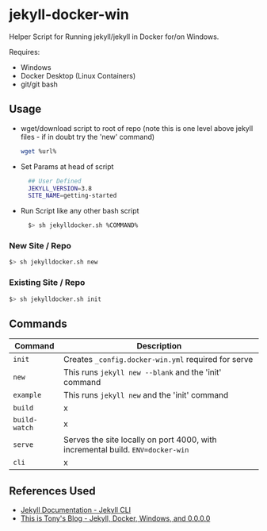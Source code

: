 # jekyll-docker-win

Helper Script for Running jekyll/jekyll in Docker for/on Windows. 

Requires:

- Windows
- Docker Desktop (Linux Containers)
- git/git bash

## Usage

- wget/download script to root of repo (note this is one level above jekyll files - if in doubt try the 'new' command)
  
  ```sh
  wget %url%
  ```

- Set Params at head of script
  
  ```sh
    ## User Defined
    JEKYLL_VERSION=3.8
    SITE_NAME=getting-started
  ```

- Run Script like any other bash script
  
  ```sh
    $> sh jekylldocker.sh %COMMAND%
  ```

### New Site / Repo
  
  ```sh
  $> sh jekylldocker.sh new
  ```

### Existing Site / Repo

  ```sh
  $> sh jekylldocker.sh init
  ```

## Commands

| Command | Description |
|---------|-------------|
| `init` | Creates `_config.docker-win.yml` required for serve |
| `new` | This runs `jekyll new --blank` and the 'init' command |
| `example` | This runs `jekyll new` and the 'init' command |
| `build` | x |
| `build-watch` | x |
| `serve` | Serves the site locally on port 4000, with incremental build. `ENV=docker-win` |
| `cli` | x |

## References Used

- [Jekyll Documentation - Jekyll CLI](https://jekyllrb.com/docs/usage/)
- [This is Tony's Blog - Jekyll, Docker, Windows, and 0.0.0.0](https://tonyho.net/jekyll-docker-windows-and-0-0-0-0/)
